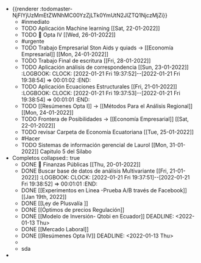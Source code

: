 - {{renderer :todomaster-NjFlYjUzMmEtZWNhMC00YzZjLTk0YmUtN2JlZTQ1NjczMjZi}}
	- #inmediato
	- TODO Aplicación Machine learning [[Sat, 22-01-2022]]
	- TODO  🧪 Opta IV [[Wed, 26-01-2022]]
	- #urgente
	- TODO Trabajo Empresarial Ston Aids y quiads → [[Economía Empresarial]] [[Mon, 24-01-2022]]
	- TODO Trabajo Final de escritura [[Fri, 28-01-2022]]
	- TODO Aplicación análisis de correspondencia [[Sun, 23-01-2022]]
	  :LOGBOOK:
	  CLOCK: [2022-01-21 Fri 19:37:52]--[2022-01-21 Fri 19:38:54] =>  00:01:02
	  :END:
	- TODO Aplicación  Ecuaciones Estructurales [[Fri, 21-01-2022]]
	  :LOGBOOK:
	  CLOCK: [2022-01-21 Fri 19:37:53]--[2022-01-21 Fri 19:38:54] =>  00:01:01
	  :END:
	- TODO [[Resúmenes Opta I]] → [[Métodos Para el Análisis Regional]] [[Mon, 24-01-2022]]
	- TODO Frontera de Posibilidades → [[Economía Empresarial]] [[Sat, 22-01-2022]]
	- TODO revisar Carpeta de Economía Ecuatoriana [[Tue, 25-01-2022]]
	- #Hacer
	- TODO Sistemas de información gerencial de Laurol [[Mon, 31-01-2022]] Capitulo 5 del Silabo
- Completos
  collapsed:: true
	- DONE 🧪 Finanzas Públicas [[Thu, 20-01-2022]]
	- DONE Buscar base de datos de análisis Multivariante [[Fri, 21-01-2022]]
	  :LOGBOOK:
	  CLOCK: [2022-01-21 Fri 19:37:51]--[2022-01-21 Fri 19:38:52] =>  00:01:01
	  :END:
	- DONE [[Experimentos  en Linea -Prueba A/B través de Facebook]] [[Jan 19th, 2022]]
	- DONE [[Ley de Plusvalía ]]
	- DONE [[Óptimos de precios Regulación]]
	- DONE [[Modelo de Inversión- Qtobi en Ecuador]]
	  DEADLINE: <2022-01-13 Thu>
	- DONE [[Mercado Laboral]]
	- DONE [[Resúmenes Opta IV]]
	  DEADLINE: <2022-01-13 Thu>
	-
	- sda
-